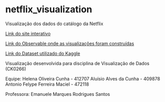 # netflix_visualization
Visualização dos dados do catálogo da Netflix

[Link do site interativo](https://netflix-visualization.glitch.me/)

[Link do Observable onde as visualizações foram construídas](https://observablehq.com/@aluisioalves/netflix_visualization)

[Link do Dataset utilizado do Kaggle](https://www.kaggle.com/datasets/ariyoomotade/netflix-data-cleaning-analysis-and-visualization)

Visualização desenvolvida para disciplina de Visualização de Dados (CK0266)

Equipe:
Helena Oliveira Cunha - 412707
Aluísio Alves da Cunha - 409878
Antonio Felype Ferreira Maciel - 472118

Professora:
Emanuele Marques Rodrigues Santos
